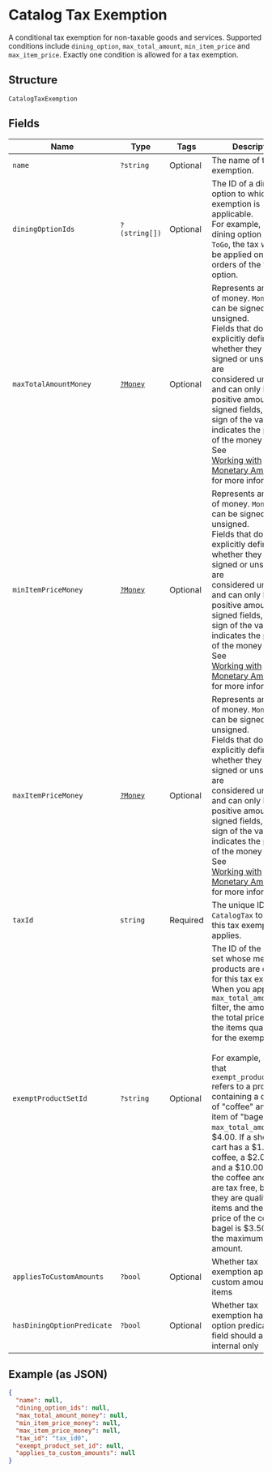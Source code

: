 
# Catalog Tax Exemption

A conditional tax exemption for non-taxable goods and services. Supported conditions include
`dining_option`, `max_total_amount`, `min_item_price` and `max_item_price`.
Exactly one condition is allowed for a tax exemption.

## Structure

`CatalogTaxExemption`

## Fields

| Name | Type | Tags | Description | Getter | Setter |
|  --- | --- | --- | --- | --- | --- |
| `name` | `?string` | Optional | The name of the tax exemption. | getName(): ?string | setName(?string name): void |
| `diningOptionIds` | `?(string[])` | Optional | The ID of a dining option to which the tax exemption is applicable.<br>For example, if the dining option ID is `ToGo`, the tax will not be applied on dining orders of the `ToGo` option. | getDiningOptionIds(): ?array | setDiningOptionIds(?array diningOptionIds): void |
| `maxTotalAmountMoney` | [`?Money`](../../doc/models/money.md) | Optional | Represents an amount of money. `Money` fields can be signed or unsigned.<br>Fields that do not explicitly define whether they are signed or unsigned are<br>considered unsigned and can only hold positive amounts. For signed fields, the<br>sign of the value indicates the purpose of the money transfer. See<br>[Working with Monetary Amounts](https://developer.squareup.com/docs/build-basics/working-with-monetary-amounts)<br>for more information. | getMaxTotalAmountMoney(): ?Money | setMaxTotalAmountMoney(?Money maxTotalAmountMoney): void |
| `minItemPriceMoney` | [`?Money`](../../doc/models/money.md) | Optional | Represents an amount of money. `Money` fields can be signed or unsigned.<br>Fields that do not explicitly define whether they are signed or unsigned are<br>considered unsigned and can only hold positive amounts. For signed fields, the<br>sign of the value indicates the purpose of the money transfer. See<br>[Working with Monetary Amounts](https://developer.squareup.com/docs/build-basics/working-with-monetary-amounts)<br>for more information. | getMinItemPriceMoney(): ?Money | setMinItemPriceMoney(?Money minItemPriceMoney): void |
| `maxItemPriceMoney` | [`?Money`](../../doc/models/money.md) | Optional | Represents an amount of money. `Money` fields can be signed or unsigned.<br>Fields that do not explicitly define whether they are signed or unsigned are<br>considered unsigned and can only hold positive amounts. For signed fields, the<br>sign of the value indicates the purpose of the money transfer. See<br>[Working with Monetary Amounts](https://developer.squareup.com/docs/build-basics/working-with-monetary-amounts)<br>for more information. | getMaxItemPriceMoney(): ?Money | setMaxItemPriceMoney(?Money maxItemPriceMoney): void |
| `taxId` | `string` | Required | The unique ID of the `CatalogTax` to which this tax exemption applies. | getTaxId(): string | setTaxId(string taxId): void |
| `exemptProductSetId` | `?string` | Optional | The ID of the product set whose member products are qualified for this tax exemption.<br>When you apply the `max_total_amount` filter, the amount is the total price of only<br>the items qualifying for the exemption.<br><br>For example, suppose that `exempt_product_set_id` refers to a product set containing a category<br>of "coffee" and an item of "bagel" with a `max_total_amount` of $4.00. If a shopping cart has a $1.50<br>coffee, a $2.00 bagel, and a $10.00 t-shirt, the coffee and bagel are tax free, because they are qualified<br>items and the total price of the coffee and bagel is $3.50, below the maximum total amount. | getExemptProductSetId(): ?string | setExemptProductSetId(?string exemptProductSetId): void |
| `appliesToCustomAmounts` | `?bool` | Optional | Whether tax exemption applies to custom amount line items | getAppliesToCustomAmounts(): ?bool | setAppliesToCustomAmounts(?bool appliesToCustomAmounts): void |
| `hasDiningOptionPredicate` | `?bool` | Optional | Whether tax exemption has dining option predicate. This field should always be internal only | getHasDiningOptionPredicate(): ?bool | setHasDiningOptionPredicate(?bool hasDiningOptionPredicate): void |

## Example (as JSON)

```json
{
  "name": null,
  "dining_option_ids": null,
  "max_total_amount_money": null,
  "min_item_price_money": null,
  "max_item_price_money": null,
  "tax_id": "tax_id0",
  "exempt_product_set_id": null,
  "applies_to_custom_amounts": null
}
```

